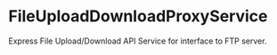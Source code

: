 # FileUploadDownloadProxyService
Express File Upload/Download API Service for interface to FTP server.

